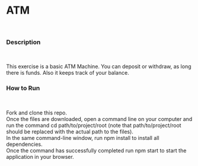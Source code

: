 <h1>ATM</h1>
<br>
<h3>Description</h3>
<br>
<p>This exercise is a basic ATM Machine. You can deposit or withdraw, as long there is funds. Also it keeps track of your balance.
<br>
<h3>How to Run</h3>
<br>
<p>Fork and clone this repo. 
 <br>Once the files are downloaded, open a command line on your computer and run the command cd path/to/project/root (note that path/to/project/root should be replaced with the actual path to the files). 
 <br>In the same command-line window, run npm install to install all dependencies.
 <br>Once the command has successfully completed run npm start to start the application in your browser.</p>
